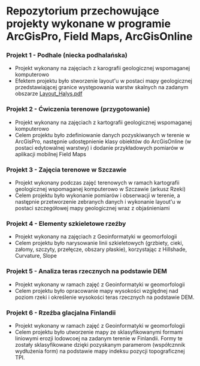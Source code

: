 # Repozytorium przechowujące projekty wykonane w programie ArcGisPro, Field Maps, ArcGisOnline
### Projekt 1 - Podhale (niecka podhalańska)
- Projekt wykonany na zajęciach z karografii geologicznej wspomaganej komputerowo
- Efektem projektu było stworzenie layout'u w postaci mapy geologicznej przedstawiającej granice występowania warstw skalnych na zadanym obszarze
[Layout_Halys.pdf](https://github.com/filiphalys02/ArcGisPro-Projects/files/11888009/Layout_Halys.pdf)

### Projekt 2 - Ćwiczenia terenowe (przygotowanie) 
- Projekt wykonany na zajęciach z kartografii geologicznej wspomaganej komputerowo
- Celem projektu było zdefiniowanie danych pozyskiwanych w terenie w ArcGisPro, następnie udostępnienie klasy obiektów do ArcGisOnline (w postaci 
  edytowalnej warstwy) i dodanie przykładowych pomiarów w aplikacji mobilnej Field Maps

### Projekt 3 - Zajęcia terenowe w Szczawie
- Projekt wykonany podczas zajęć terenowych w ramach kartografii geologicznej wspomaganej komputerowo w Szczawie (arkusz Rzeki)
- Celem projektu było wykonanie pomiarów i obserwacji w terenie, a następnie przetworzenie zebranych danych i wykonanie layout'u w postaci 
  szczegółowej mapy geologicznej wraz z objaśnieniami

### Projekt 4 - Elementy szkieletowe rzeźby
- Projekt wykonany na zajęciach z Geoinformatyki w geomorfologii
- Celem projektu było narysowanie linii szkieletowych (grzbiety, cieki, załomy, szczyty, przełęcze, obszary płaskie), korzystając z Hillshade, Curvature, Slope

### Projekt 5 - Analiza teras rzecznych na podstawie DEM
- Projekt wykonany w ramach zajęć z Geoinformatyki w geomorfologii
- Celem projektu było opracowanie mapy wysokości względnej nad poziom rzeki i określenie wysokości teras rzecznych na podstawie DEM.

### Projekt 6 - Rzeźba glacjalna Finlandii
- Projekt wykonany w ramach zajęć z Geoinformatyki w geomorfologii
- Celem projektu było utworzenie mapy ze sklasyfikowanymi formami liniowymi erozji lodowcoej na zadanym terenie w Finlandii. Formy te zostały sklasyfikowane dzięki pozyskanym paramerom (współcznnik wydłużenia form) na podstawie mapy indeksu pozycji topograficznej TPI.
